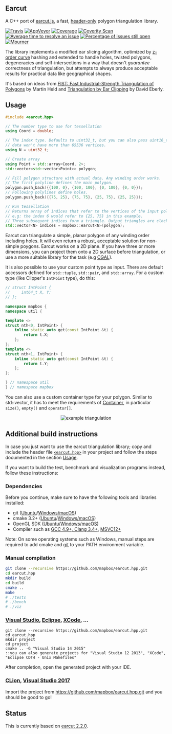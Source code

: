 ## Earcut

A C++ port of [earcut.js](https://github.com/mapbox/earcut), a fast, [header-only](https://github.com/mapbox/earcut.hpp/blob/master/include/mapbox/earcut.hpp) polygon triangulation library.

[![Travis](https://img.shields.io/travis/mapbox/earcut.hpp.svg)](https://travis-ci.org/mapbox/earcut.hpp)
[![AppVeyor](https://ci.appveyor.com/api/projects/status/a1ysrqd69mqn7coo/branch/master?svg=true)](https://ci.appveyor.com/project/Mapbox/earcut-hpp-8wm4o/branch/master)
[![Coverage](https://img.shields.io/coveralls/github/mapbox/earcut.hpp.svg)](https://coveralls.io/github/mapbox/earcut.hpp)
[![Coverity Scan](https://img.shields.io/coverity/scan/14000.svg)](https://scan.coverity.com/projects/14000)
[![Average time to resolve an issue](http://isitmaintained.com/badge/resolution/mapbox/earcut.hpp.svg)](http://isitmaintained.com/project/mapbox/earcut.hpp "Average time to resolve an issue")
[![Percentage of issues still open](http://isitmaintained.com/badge/open/mapbox/earcut.hpp.svg)](http://isitmaintained.com/project/mapbox/earcut.hpp "Percentage of issues still open")
[![Mourner](https://img.shields.io/badge/simply-awesome-brightgreen.svg)](https://github.com/mourner/projects)

The library implements a modified ear slicing algorithm, optimized by [z-order curve](http://en.wikipedia.org/wiki/Z-order_curve) hashing and extended to handle holes, twisted polygons, degeneracies and self-intersections in a way that doesn't _guarantee_ correctness of triangulation, but attempts to always produce acceptable results for practical data like geographical shapes.

It's based on ideas from [FIST: Fast Industrial-Strength Triangulation of Polygons](http://www.cosy.sbg.ac.at/~held/projects/triang/triang.html) by Martin Held and [Triangulation by Ear Clipping](http://www.geometrictools.com/Documentation/TriangulationByEarClipping.pdf) by David Eberly.

## Usage

```cpp
#include <earcut.hpp>
```
```cpp
// The number type to use for tessellation
using Coord = double;

// The index type. Defaults to uint32_t, but you can also pass uint16_t if you know that your
// data won't have more than 65536 vertices.
using N = uint32_t;

// Create array
using Point = std::array<Coord, 2>;
std::vector<std::vector<Point>> polygon;

// Fill polygon structure with actual data. Any winding order works.
// The first polyline defines the main polygon.
polygon.push_back({{100, 0}, {100, 100}, {0, 100}, {0, 0}});
// Following polylines define holes.
polygon.push_back({{75, 25}, {75, 75}, {25, 75}, {25, 25}});

// Run tessellation
// Returns array of indices that refer to the vertices of the input polygon.
// e.g: the index 6 would refer to {25, 75} in this example.
// Three subsequent indices form a triangle. Output triangles are clockwise.
std::vector<N> indices = mapbox::earcut<N>(polygon);
```

Earcut can triangulate a simple, planar polygon of any winding order including holes. It will even return a robust, acceptable solution for non-simple poygons. Earcut works on a 2D plane. If you have three or more dimensions, you can project them onto a 2D surface before triangulation, or use a more suitable library for the task (e.g [CGAL](https://doc.cgal.org/latest/Triangulation_3/index.html)).


It is also possible to use your custom point type as input. There are default accessors defined for `std::tuple`, `std::pair`, and `std::array`. For a custom type (like Clipper's `IntPoint` type), do this:

```cpp
// struct IntPoint {
//     int64_t X, Y;
// };

namespace mapbox {
namespace util {

template <>
struct nth<0, IntPoint> {
    inline static auto get(const IntPoint &t) {
        return t.X;
    };
};
template <>
struct nth<1, IntPoint> {
    inline static auto get(const IntPoint &t) {
        return t.Y;
    };
};

} // namespace util
} // namespace mapbox
```

You can also use a custom container type for your polygon. Similar to std::vector<T>, it has to meet the requirements of [Container](https://en.cppreference.com/w/cpp/named_req/Container), in particular `size()`, `empty()` and `operator[]`.

<p align="center">
  <img src="https://camo.githubusercontent.com/01836f8ba21af844c93d8d3145f4e9976025a696/68747470733a2f2f692e696d6775722e636f6d2f67314e704c54712e706e67" alt="example triangulation"/>
</p>

## Additional build instructions
In case you just want to use the earcut triangulation library; copy and include the header file [`<earcut.hpp>`](https://github.com/mapbox/earcut.hpp/blob/master/include/mapbox/earcut.hpp) in your project and follow the steps documented in the section [Usage](#usage).

If you want to build the test, benchmark and visualization programs instead, follow these instructions:

### Dependencies

Before you continue, make sure to have the following tools and libraries installed:
 * git ([Ubuntu](https://help.ubuntu.com/lts/serverguide/git.html)/[Windows/macOS](http://git-scm.com/downloads))
 * cmake 3.2+ ([Ubuntu](https://launchpad.net/~george-edison55/+archive/ubuntu/cmake-3.x)/[Windows/macOS](https://cmake.org/download/))
 * OpenGL SDK ([Ubuntu](http://packages.ubuntu.com/de/trusty/libgl1-mesa-dev)/[Windows](https://dev.windows.com/en-us/downloads/windows-10-sdk)/[macOS](https://developer.apple.com/opengl/))
 * Compiler such as [GCC 4.9+, Clang 3.4+](https://launchpad.net/~ubuntu-toolchain-r/+archive/ubuntu/test), [MSVC12+](https://www.visualstudio.com/)

Note: On some operating systems such as Windows, manual steps are required to add cmake and [git](http://blog.countableset.ch/2012/06/07/adding-git-to-windows-7-path/) to your PATH environment variable.

### Manual compilation

```bash
git clone --recursive https://github.com/mapbox/earcut.hpp.git
cd earcut.hpp
mkdir build
cd build
cmake ..
make
# ./tests
# ./bench
# ./viz
```

### [Visual Studio](https://www.visualstudio.com/), [Eclipse](https://eclipse.org/), [XCode](https://developer.apple.com/xcode/), ...

```batch
git clone --recursive https://github.com/mapbox/earcut.hpp.git
cd earcut.hpp
mkdir project
cd project
cmake .. -G "Visual Studio 14 2015"
::you can also generate projects for "Visual Studio 12 2013", "XCode", "Eclipse CDT4 - Unix Makefiles"
```
After completion, open the generated project with your IDE.


### [CLion](https://www.jetbrains.com/clion/), [Visual Studio 2017](https://www.visualstudio.com/)

Import the project from https://github.com/mapbox/earcut.hpp.git and you should be good to go!

## Status

This is currently based on [earcut 2.2.0](https://github.com/mapbox/earcut#220-sep-18-2019).
